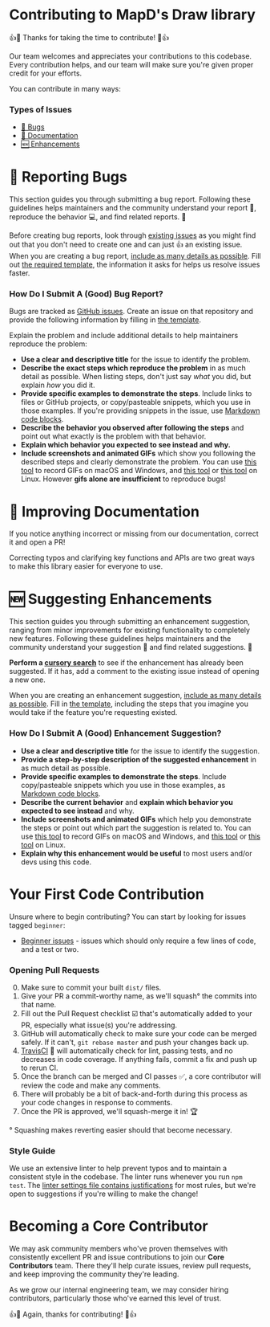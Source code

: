 # Contributing to MapD's Draw library
👍🎉 Thanks for taking the time to contribute! 🎉👍

Our team welcomes and appreciates your contributions to this codebase. Every contribution helps, and our team will make sure you're given proper credit for your efforts.

You can contribute in many ways:

### Types of Issues
- [🐞 Bugs](#reporting-bugs)
- [📖 Documentation](#improving-documentation)
- [🆕 Enhancements](#suggesting-enhancements)


# 🐞 Reporting Bugs

This section guides you through submitting a bug report. Following these guidelines helps maintainers and the community understand your report :pencil:, reproduce the behavior :computer:, and find related reports. :mag_right:

Before creating bug reports, look through [existing issues](https://github.com/mapd/mapd-connector-os-testing/issues?q=is%3Aopen+is%3Aissue+label%3Abug) as you might find out that you don't need to create one and can just 👍 an existing issue. When you are creating a bug report, [include as many details as possible](#how-do-i-submit-a-good-bug-report). Fill out [the required template](ISSUE_TEMPLATE.md), the information it asks for helps us resolve issues faster.

### How Do I Submit A (Good) Bug Report?

Bugs are tracked as [GitHub issues](https://guides.github.com/features/issues/). Create an issue on that repository and provide the following information by filling in [the template](ISSUE_TEMPLATE.md).

Explain the problem and include additional details to help maintainers reproduce the problem:

* **Use a clear and descriptive title** for the issue to identify the problem.
* **Describe the exact steps which reproduce the problem** in as much detail as possible. When listing steps, don't just say *what* you did, but explain *how* you did it.
* **Provide specific examples to demonstrate the steps**. Include links to files or GitHub projects, or copy/pasteable snippets, which you use in those examples. If you're providing snippets in the issue, use [Markdown code blocks](https://help.github.com/articles/markdown-basics/#multiple-lines).
* **Describe the behavior you observed after following the steps** and point out what exactly is the problem with that behavior.
* **Explain which behavior you expected to see instead and why.**
* **Include screenshots and animated GIFs** which show you following the described steps and clearly demonstrate the problem. You can use [this tool](http://www.cockos.com/licecap/) to record GIFs on macOS and Windows, and [this tool](https://github.com/colinkeenan/silentcast) or [this tool](https://github.com/GNOME/byzanz) on Linux. However **gifs alone are insufficient** to reproduce bugs!


# 📖 Improving Documentation
If you notice anything incorrect or missing from our documentation, correct it and open a PR!

Correcting typos and clarifying key functions and APIs are two great ways to make this library easier for everyone to use.


# 🆕 Suggesting Enhancements

This section guides you through submitting an enhancement suggestion, ranging from minor improvements for existing functionality to completely new features. Following these guidelines helps maintainers and the community understand your suggestion :pencil: and find related suggestions. :mag_right:

**Perform a [cursory search](https://github.com/mapd/mapd-connector-os-testing/issues?q=is%3Aopen+is%3Aissue+label%3Aenhancement)** to see if the enhancement has already been suggested. If it has, add a comment to the existing issue instead of opening a new one.

When you are creating an enhancement suggestion, [include as many details as possible](#how-do-i-submit-a-good-enhancement-suggestion). Fill in [the template](ISSUE_TEMPLATE.md), including the steps that you imagine you would take if the feature you're requesting existed.

### How Do I Submit A (Good) Enhancement Suggestion?

* **Use a clear and descriptive title** for the issue to identify the suggestion.
* **Provide a step-by-step description of the suggested enhancement** in as much detail as possible.
* **Provide specific examples to demonstrate the steps**. Include copy/pasteable snippets which you use in those examples, as [Markdown code blocks](https://help.github.com/articles/markdown-basics/#multiple-lines).
* **Describe the current behavior** and **explain which behavior you expected to see instead** and why.
* **Include screenshots and animated GIFs** which help you demonstrate the steps or point out which part the suggestion is related to. You can use [this tool](http://www.cockos.com/licecap/) to record GIFs on macOS and Windows, and [this tool](https://github.com/colinkeenan/silentcast) or [this tool](https://github.com/GNOME/byzanz) on Linux.
* **Explain why this enhancement would be useful** to most users and/or devs using this code.


# Your First Code Contribution

Unsure where to begin contributing? You can start by looking for issues tagged `beginner`:

* [Beginner issues](https://github.com/mapd/mapd-connector-os-testing/issues?utf8=%E2%9C%93&q=is%3Aopen%20is%3Aissue%20label%3A%22beginner%22%20) - issues which should only require a few lines of code, and a test or two.

### Opening Pull Requests
0. Make sure to commit your built `dist/` files.
0. Give your PR a commit-worthy name, as we'll squash° the commits into that name.
0. Fill out the Pull Request checklist ☑️ that's automatically added to your PR, especially what issue(s) you're addressing.
0. GitHub will automatically check to make sure your code can be merged safely. If it can't, `git rebase master` and push your changes back up.
0. [TravisCI](travis-ci.com) 👷 will automatically check for lint, passing tests, and no decreases in code coverage. If anything fails, commit a fix and push up to rerun CI.
0. Once the branch can be merged and CI passes ✅, a core contributor will review the code and make any comments.
0. There will probably be a bit of back-and-forth during this process as your code changes in response to comments.
0. Once the PR is approved, we'll squash-merge it in! :trophy:

° Squashing makes reverting easier should that become necessary.

### Style Guide
We use an extensive linter to help prevent typos and to maintain a consistent style in the codebase. The linter runs whenever you run `npm test`. The [linter settings file contains justifications](../.eslintrc.json) for most rules, but we're open to suggestions if you're willing to make the change!


# Becoming a Core Contributor
We may ask community members who've proven themselves with consistently excellent PR and issue contributions to join our **Core Contributors** team. There they'll help curate issues, review pull requests, and keep improving the community they're leading.

As we grow our internal engineering team, we may consider hiring contributors, particularly those who've earned this level of trust.

👍🎉 Again, thanks for contributing! 🎉👍
